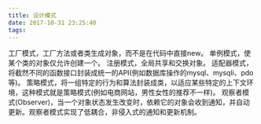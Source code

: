 ```yaml
---
title: 设计模式
date: 2017-10-31 23:25:40
tags:
---
```

工厂模式，工厂方法或者类生成对象，而不是在代码中直接new。
单例模式，使某个类的对象仅允许创建一个。
注册模式，全局共享和交换对象。
适配器模式，将截然不同的函数接口封装成统一的API(例如数据库操作的mysql、mysqli、pdo等)。
策略模式，将一组特定的行为和算法封装成类，以适应某些特定的上下文环境，这种模式就是策略模式(例如电商网站，男性女性的推荐不一样)。
观察者模式(Observer)，当一个对象状态发生改变时，依赖它的对象会收到通知，并自动更新。观察者模式实现了低耦合，非侵入式的通知和更新机制。